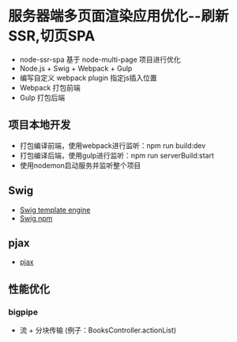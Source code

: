 # 服务器端多页面渲染应用优化--刷新SSR,切页SPA
- node-ssr-spa 基于 node-multi-page 项目进行优化
- Node.js + Swig + Webpack + Gulp
- 编写自定义 webpack plugin 指定js插入位置
- Webpack 打包前端
- Gulp 打包后端

## 项目本地开发
- 打包编译前端，使用webpack进行监听：npm run build:dev
- 打包编译后端，使用gulp进行监听：npm run serverBuild:start
- 使用nodemon启动服务并监听整个项目

## Swig
- [Swig template engine](https://node-swig.github.io/swig-templates/)
- [Swig npm](https://www.npmjs.com/package/swig-templates)

## pjax
- [pjax](https://github.com/defunkt/jquery-pjax)

## 性能优化
### bigpipe
- 流 + 分块传输 (例子：BooksController.actionList)
